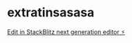 # extratinsasasa

[Edit in StackBlitz next generation editor ⚡️](https://stackblitz.com/~/github.com/scoobert0/extratinsasasa)